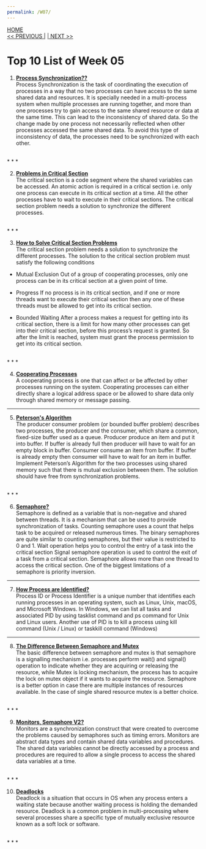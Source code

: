 ```yaml
---
permalink: /W07/
---
```

[HOME](../)<br>
[<< PREVIOUS |](../W06/)
[| NEXT >>](../W08/)<br>

# Top 10 List of Week 05

1. **[Process Synchronization??](https://www.guru99.com/process-synchronization.html)** <br>
Process Synchronization is the task of coordinating the execution of processes in a way that no two processes can have access to the same shared data and resources. It is specially needed in a multi-process system when multiple processes are running together, and more than one processes try to gain access to the same shared resource or data at the same time. This can lead to the inconsistency of shared data. So the change made by one process not necessarily reflected when other processes accessed the same shared data. To avoid this type of inconsistency of data, the processes need to be synchronized with each other.
<br>
* * *

2. **[Problems in Critical Section](https://www.tutorialspoint.com/critical-section-problem)** <br>
The critical section is a code segment where the shared variables can be accessed.
An atomic action is required in a critical section i.e. only one process can execute in its critical section at a time.
All the other processes have to wait to execute in their critical sections.
The critical section problem needs a solution to synchronize the different processes.
<br>
* * *

3. **[How to Solve Critical Section Problems](https://www.studytonight.com/operating-system/process-synchronization)** <br>
The critical section problem needs a solution to synchronize the different processes. The solution to the critical section problem must satisfy the following conditions
  - Mutual Exclusion
  Out of a group of cooperating processes, only one process can be in its critical section at a given point of time.

  - Progress
  If no process is in its critical section, and if one or more threads want to execute their critical section then any one of these threads must be allowed to get into its critical section.

  - Bounded Waiting
  After a process makes a request for getting into its critical section, there is a limit for how many other processes can get into their critical section, before this process’s request is granted. So after the limit is reached, system must grant the process permission to get into its critical section.

 <br>
* * *

4. **[Cooperating Processes](https://www.tutorialspoint.com/cooperating-process)** <br>
A cooperating process is one that can affect or be affected by other processes running on the system. Cooperating processes can either directly share a logical address space or be allowed to share data only through shared memory or message passing. <br>
* * *

5. **[Peterson's Algorithm](https://www.javatpoint.com/os-process-states)** <br>
The producer consumer problem (or bounded buffer problem) describes two processes, the producer and the consumer, which share a common, fixed-size buffer used as a queue. Producer produce an item and put it into buffer. If buffer is already full then producer will have to wait for an empty block in buffer. Consumer consume an item from buffer. If buffer is already empty then consumer will have to wait for an item in buffer. Implement Peterson’s Algorithm for the two processes using shared memory such that there is mutual exclusion between them. The solution should have free from synchronization problems.
<br>
* * *

6. **[Semaphore?](https://www.guru99.com/semaphore-in-operating-system.html)** <br>
Semaphore is defined as a variable that is non-negative and shared between threads. It is a mechanism that can be used to provide synchronization of tasks. Counting semaphore uses a count that helps task to be acquired or released numerous times. The binary semaphores are quite similar to counting semaphores, but their value is restricted to 0 and 1. Wait operation helps you to control the entry of a task into the critical section Signal semaphore operation is used to control the exit of a task from a critical section. Semaphore allows more than one thread to access the critical section. One of the biggest limitations of a semaphore is priority inversion. <br>
* * *

7. **[How Process are Identified?](https://www.computerhope.com/jargon/p/pid.htm)** <br>
Process ID or Process Identifier is a unique number that identifies each running processes in an operating system, such as Linux, Unix, macOS, and Microsoft Windows.
In Windows, we can list all tasks and associated PID by using tasklist command and ps command for Unix and Linux users.
Another use of PID is to kill a process using kill command (Unix / Linux) or taskkill command (Windows) <br>
* * *

8. **[The Difference Between Semaphore and Mutex](https://techdifferences.com/difference-between-semaphore-and-mutex.html)** <br>
The basic difference between semaphore and mutex is that semaphore is a signalling mechanism i.e. processes perform wait() and signal() operation to indicate whether they are acquiring or releasing the resource, while Mutex is locking mechanism, the process has to acquire the lock on mutex object if it wants to acquire the resource. Semaphore is a better option in case there are multiple instances of resources available. In the case of single shared resource mutex is a better choice.
 <br>
* * *

9. **[Monitors, Semaphore V2?](https://www.tutorialspoint.com/monitors-vs-semaphores)** <br>
Monitors are a synchronization construct that were created to overcome the problems caused by semaphores such as timing errors. Monitors are abstract data types and contain shared data variables and procedures. The shared data variables cannot be directly accessed by a process and procedures are required to allow a single process to access the shared data variables at a time.
<br>
* * *

10. **[Deadlocks](https://www.guru99.com/deadlock-in-operating-system.html)** <br>
Deadlock is a situation that occurs in OS when any process enters a waiting state because another waiting process is holding the demanded resource. Deadlock is a common problem in multi-processing where several processes share a specific type of mutually exclusive resource known as a soft lock or software.
 <br>
* * *
